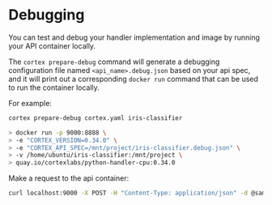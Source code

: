 # Debugging

You can test and debug your handler implementation and image by running your API container locally.

The `cortex prepare-debug` command will generate a debugging configuration file named `<api_name>.debug.json` based on your api spec, and it will print out a corresponding `docker run` command that can be used to run the container locally.

For example:

<!-- CORTEX_VERSION_README x2 -->

```bash
cortex prepare-debug cortex.yaml iris-classifier

> docker run -p 9000:8888 \
> -e "CORTEX_VERSION=0.34.0" \
> -e "CORTEX_API_SPEC=/mnt/project/iris-classifier.debug.json" \
> -v /home/ubuntu/iris-classifier:/mnt/project \
> quay.io/cortexlabs/python-handler-cpu:0.34.0
```

Make a request to the api container:

```bash
curl localhost:9000 -X POST -H "Content-Type: application/json" -d @sample.json
```
